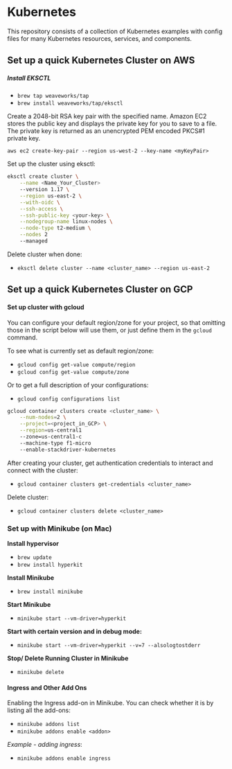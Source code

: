 # Kubernetes

This repository consists of a collection of Kubernetes examples with config files for many Kubernetes resources, services, and components.

## Set up a quick Kubernetes Cluster on AWS

##### Install EKSCTL
* `brew tap weaveworks/tap`
* `brew install weaveworks/tap/eksctl`

Create a 2048-bit RSA key pair with the specified name. Amazon EC2 stores the public key and displays the private key for you to save to a file. The private key is returned as an unencrypted PEM encoded PKCS#1 private key.

`aws ec2 create-key-pair --region us-west-2 --key-name <myKeyPair>`

Set up the cluster using eksctl:

```sh
eksctl create cluster \
    --name <Name_Your_Cluster>
    --version 1.17 \
    --region us-east-2 \
    --with-oidc \
    --ssh-access \
    --ssh-public-key <your-key> \
    --nodegroup-name linux-nodes \
    --node-type t2-medium \
    --nodes 2
    --managed
```

Delete cluster when done:
* `eksctl delete cluster --name <cluster_name> --region us-east-2`

## Set up a quick Kubernetes Cluster on GCP

#### Set up cluster with gcloud

You can configure your default region/zone for your project, so that omitting those in the script below will use them, or just define them in the `gcloud` command.

To see what is currently set as default region/zone:
* `gcloud config get-value compute/region`
* `gcloud config get-value compute/zone`

Or to get a full description of your configurations:
* `gcloud config configurations list`


```sh
gcloud container clusters create <cluster_name> \
    --num-nodes=2 \
    --project=<project_in_GCP> \
    --region=us-central1
    --zone=us-central1-c
    --machine-type f1-micro
    --enable-stackdriver-kubernetes
```


After creating your cluster, get authentication credentials to interact and connect with the cluster:
* `gcloud container clusters get-credentials <cluster_name>`


Delete cluster:
* `gcloud container clusters delete <cluster_name>`


### Set up with Minikube (on Mac)

**Install hypervisor**
* `brew update`
* `brew install hyperkit`

**Install Minikube**
* `brew install minikube`

**Start Minikube**
* `minikube start --vm-driver=hyperkit`

**Start with certain version and in debug mode:**
* `minikube start --vm-driver=hyperkit --v=7 --alsologtostderr`

**Stop/ Delete Running Cluster in Minikube**
* `minikube delete`


#### Ingress and Other Add Ons

Enabling the Ingress add-on in Minikube. You can check whether it is by listing all the add-ons:

* `minikube addons list`
* `minikube addons enable <addon>`

*Example - adding ingress*:
* `minikube addons enable ingress`
